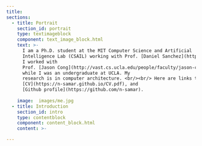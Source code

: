 ```yaml
---
title:
sections:
  - title: Portrait
    section_id: portrait
    type: textimageblock
    component: text_image_block.html
    text: >-
      I am a Ph.D. student at the MIT Computer Science and Artificial
      Intelligence Lab (CSAIL) working with Prof. [Daniel Sanchez](https://people.csail.mit.edu/sanchez/).
      I worked with
      Prof. [Jason Cong](http://vast.cs.ucla.edu/people/faculty/jason-cong)
      while I was an undergraduate at UCLA. My
      research is in computer architecture. <br/><br/> Here are links to my [Google Scholar](https://scholar.google.com/citations?user=i3JnloMAAAAJ&hl=en), 
      [CV](https://n-samar.github.io/CV.pdf), and
      [Github profile](https://github.com/n-samar).
      
    image:  images/me.jpg
  - title: Introduction
    section_id: intro
    type: contentblock
    component: content_block.html
    content: >-

---
```

